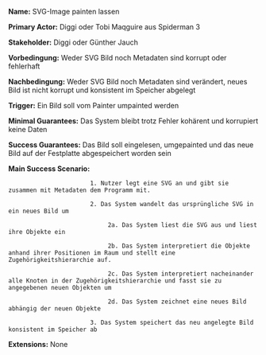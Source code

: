**Name:** SVG-Image painten lassen

**Primary Actor:** Diggi oder Tobi Maqguire aus Spiderman 3

**Stakeholder:** Diggi oder Günther Jauch

**Vorbedingung:** Weder SVG Bild noch Metadaten sind korrupt oder fehlerhaft

**Nachbedingung:** Weder SVG Bild noch Metadaten sind verändert, neues Bild ist nicht korrupt und konsistent im Speicher abgelegt

**Trigger:** Ein Bild soll vom Painter umpainted werden

**Minimal Guarantees:** Das System bleibt trotz Fehler kohärent und korrupiert keine Daten

**Success Guarantees:** Das Bild soll eingelesen, umgepainted und das neue Bild auf der Festplatte abgespeichert worden sein

**Main Success Scenario:** 
                           
                           1. Nutzer legt eine SVG an und gibt sie zusammen mit Metadaten dem Programm mit.
                           
                           2. Das System wandelt das ursprüngliche SVG in ein neues Bild um
                           
                                2a. Das System liest die SVG aus und liest ihre Objekte ein
                           
                                2b. Das System interpretiert die Objekte anhand ihrer Positionen im Raum und stellt eine Zugehörigkeitshierarchie auf.
                           
                                2c. Das System interpretiert nacheinander alle Knoten in der Zugehörigkeitshierarchie und fasst sie zu angegebenen neuen Objekten um

                                2d. Das System zeichnet eine neues Bild abhängig der neuen Objekte
                           
                           3. Das System speichert das neu angelegte Bild konsistent im Speicher ab
**Extensions:** None
